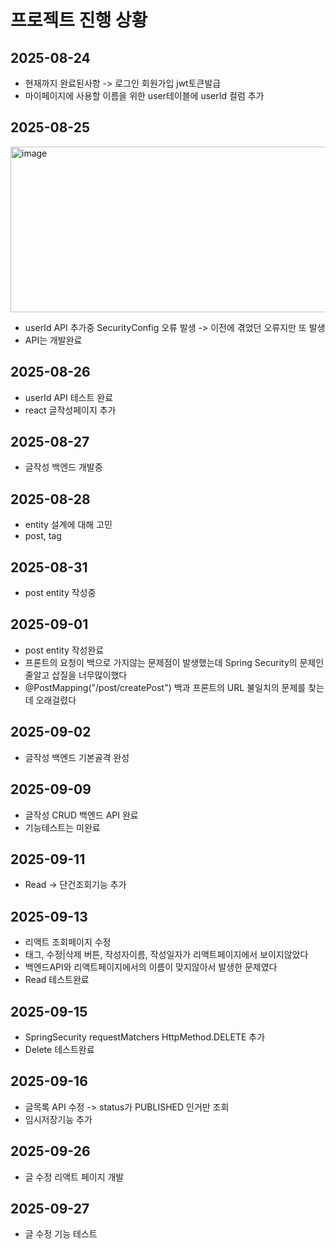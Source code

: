 # 프로젝트 진행 상황

## 2025-08-24
- 현재까지 완료된사항 -> 로그인 회원가입 jwt토큰발급
- 마이페이지에 사용할 이름을 위한 user테이블에 userId 컬럼 추가


## 2025-08-25
<img width="595" height="265" alt="image" src="https://github.com/user-attachments/assets/ede0d57b-8a7b-425e-9e8f-11a10f2c46b4" />

- userId API 추가중 SecurityConfig 오류 발생 -> 이전에 겪었던 오류지만 또 발생
- API는 개발완료

## 2025-08-26
- userId API 테스트 완료
- react 글작성페이지 추가

## 2025-08-27
- 글작성 백엔드 개발중

## 2025-08-28
- entity 설계에 대해 고민
- post, tag
  
## 2025-08-31
- post entity 작성중

## 2025-09-01
- post entity 작성완료
- 프론트의 요청이 백으로 가지않는 문제점이 발생했는데 Spring Security의 문제인줄알고 삽질을 너무많이했다
- @PostMapping("/post/createPost") 백과 프론트의 URL 불일치의 문제를 찾는데 오래걸렸다

## 2025-09-02
- 글작성 백엔드 기본골격 완성

## 2025-09-09
- 글작성 CRUD 백엔드 API 완료
- 기능테스트는 미완료

## 2025-09-11
- Read -> 단건조회기능 추가
  
## 2025-09-13
- 리액트 조회페이지 수정
- 태그, 수정|삭제 버튼, 작성자이름, 작성일자가 리액트페이지에서 보이지않았다
- 백엔드API와 리액트페이지에서의 이름이 맞지않아서 발생한 문제였다
- Read 테스트완료

## 2025-09-15
- SpringSecurity requestMatchers HttpMethod.DELETE 추가
- Delete 테스트완료

## 2025-09-16
- 글목록 API 수정 -> status가 PUBLISHED 인거만 조회
- 임시저장기능 추가

## 2025-09-26
- 글 수정 리액트 페이지 개발

## 2025-09-27
- 글 수정 기능 테스트
